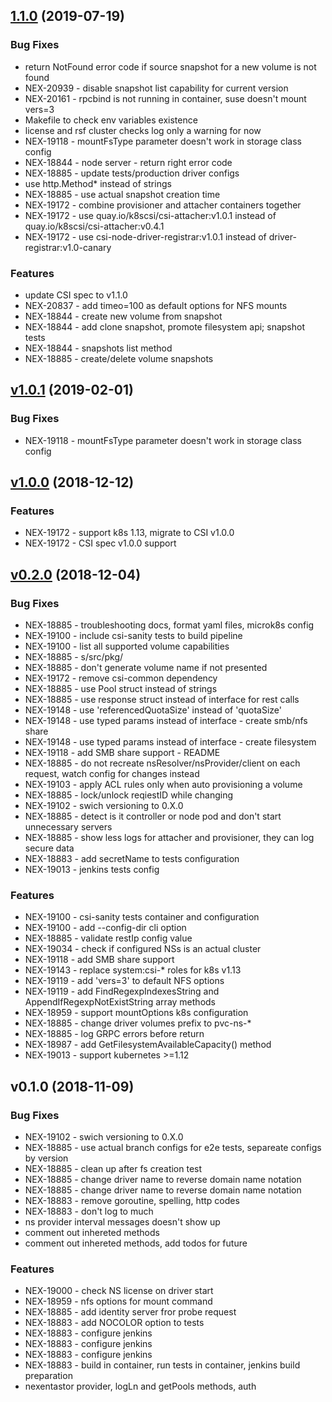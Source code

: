 
<a name="1.1.0"></a>
## [1.1.0](https://github.com/Nexenta/nexentastor-csi-driver/compare/v1.0.1...1.1.0) (2019-07-19)

### Bug Fixes

* return NotFound error code if source snapshot for a new volume is not found
* NEX-20939 - disable snapshot list capability for current version
* NEX-20161 - rpcbind is not running in container, suse doesn't mount vers=3
* Makefile to check env variables existence
* license and rsf cluster checks log only a warning for now
* NEX-19118 - mountFsType parameter doesn't work in storage class config
* NEX-18844 - node server - return right error code
* NEX-18885 - update tests/production driver configs
* use http.Method* instead of strings
* NEX-18885 - use actual snapshot creation time
* NEX-19172 - combine provisioner and attacher containers together
* NEX-19172 - use quay.io/k8scsi/csi-attacher:v1.0.1 instead of quay.io/k8scsi/csi-attacher:v0.4.1
* NEX-19172 - use csi-node-driver-registrar:v1.0.1 instead of driver-registrar:v1.0-canary

### Features

* update CSI spec to v1.1.0
* NEX-20837 - add timeo=100 as default options for NFS mounts
* NEX-18844 - create new volume from snapshot
* NEX-18844 - add clone snapshot, promote filesystem api; snapshot tests
* NEX-18844 - snapshots list method
* NEX-18885 - create/delete volume snapshots


<a name="v1.0.1"></a>
## [v1.0.1](https://github.com/Nexenta/nexentastor-csi-driver/compare/v1.0.0...v1.0.1) (2019-02-01)

### Bug Fixes

* NEX-19118 - mountFsType parameter doesn't work in storage class config


<a name="v1.0.0"></a>
## [v1.0.0](https://github.com/Nexenta/nexentastor-csi-driver/compare/v0.2.0...v1.0.0) (2018-12-12)

### Features

* NEX-19172 - support k8s 1.13, migrate to CSI v1.0.0
* NEX-19172 - CSI spec v1.0.0 support


<a name="v0.2.0"></a>
## [v0.2.0](https://github.com/Nexenta/nexentastor-csi-driver/compare/v0.1.0...v0.2.0) (2018-12-04)

### Bug Fixes

* NEX-18885 - troubleshooting docs, format yaml files, microk8s config
* NEX-19100 - include csi-sanity tests to build pipeline
* NEX-19100 - list all supported volume capabilities
* NEX-18885 - s/src/pkg/
* NEX-18885 - don't generate volume name if not presented
* NEX-19172 - remove csi-common dependency
* NEX-18885 - use Pool struct instead of strings
* NEX-18885 - use response struct instead of interface for rest calls
* NEX-19148 - use 'referencedQuotaSize' instead of 'quotaSize'
* NEX-19148 - use typed params instead of interface - create smb/nfs share
* NEX-19148 - use typed params instead of interface - create filesystem
* NEX-19118 - add SMB share support - README
* NEX-18885 - do not recreate nsResolver/nsProvider/client on each request, watch config for changes instead
* NEX-19103 - apply ACL rules only when auto provisioning a volume
* NEX-18885 - lock/unlock reqiestID while changing
* NEX-19102 - swich versioning to 0.X.0
* NEX-18885 - detect is it controller or node pod and don't start unnecessary servers
* NEX-18885 - show less logs for attacher and provisioner, they can log secure data
* NEX-18883 - add secretName to tests configuration
* NEX-19013 - jenkins tests config

### Features

* NEX-19100 - csi-sanity tests container and configuration
* NEX-19100 - add --config-dir cli option
* NEX-18885 - validate restIp config value
* NEX-19034 - check if configured NSs is an actual cluster
* NEX-19118 - add SMB share support
* NEX-19143 - replace system:csi-* roles for k8s v1.13
* NEX-19119 - add 'vers=3' to default NFS options
* NEX-19119 - add FindRegexpIndexesString and AppendIfRegexpNotExistString array methods
* NEX-18959 - support mountOptions k8s configuration
* NEX-18885 - change driver volumes prefix to pvc-ns-*
* NEX-18885 - log GRPC errors before return
* NEX-18987 - add GetFilesystemAvailableCapacity() method
* NEX-19013 - support kubernetes >=1.12


<a name="v0.1.0"></a>
## v0.1.0 (2018-11-09)

### Bug Fixes

* NEX-19102 - swich versioning to 0.X.0
* NEX-18885 - use actual branch configs for e2e tests, separeate configs by version
* NEX-18885 - clean up after fs creation test
* NEX-18885 - change driver name to reverse domain name notation
* NEX-18885 - change driver name to reverse domain name notation
* NEX-18883 - remove goroutine, spelling, http codes
* NEX-18883 - don't log to much
* ns provider interval messages doesn't show up
* comment out inhereted methods
* comment out inhereted methods, add todos for future

### Features

* NEX-19000 - check NS license on driver start
* NEX-18959 - nfs options for mount command
* NEX-18885 - add identity server fror probe request
* NEX-18883 - add NOCOLOR option to tests
* NEX-18883 - configure jenkins
* NEX-18883 - configure jenkins
* NEX-18883 - configure jenkins
* NEX-18883 - build in container, run tests in container, jenkins build preparation
* nexentastor provider, logLn and getPools methods, auth

